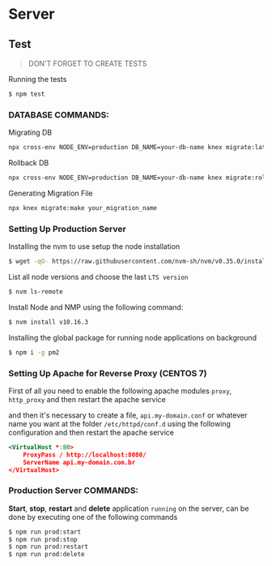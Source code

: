 # Server

## Test

> DON'T FORGET TO CREATE TESTS

Running the tests

```bash
$ npm test
```

### DATABASE COMMANDS:

Migrating DB

```bash
npx cross-env NODE_ENV=production DB_NAME=your-db-name knex migrate:latest --knexfile knexfile
```

Rollback DB

```bash
npx cross-env NODE_ENV=production DB_NAME=your-db-name knex migrate:rollback --knexfile knexfile
```

Generating Migration File

```bash
npx knex migrate:make your_migration_name
```

### Setting Up Production Server

Installing the nvm to use setup the node installation

```bash
$ wget -qO- https://raw.githubusercontent.com/nvm-sh/nvm/v0.35.0/install.sh | bash
```

List all node versions and choose the last `LTS version`

```bash
$ nvm ls-remote
```

Install Node and NMP using the following command:

```bash
$ nvm install v10.16.3
```

Installing the global package for running node applications on background

```bash
$ npm i -g pm2
```

### Setting Up Apache for Reverse Proxy (CENTOS 7)

First of all you need to enable the following apache modules `proxy`, `http_proxy` and then restart the apache service

and then it's necessary to create a file, `api.my-domain.conf` or whatever name you want at the folder `/etc/httpd/conf.d` using the following configuration and then restart the apache service

```xml
<VirtualHost *:80>
    ProxyPass / http://localhost:8080/
    ServerName api.my-domain.com.br
</VirtualHost>
```

### Production Server COMMANDS:

**Start**, **stop**, **restart** and **delete** application `running` on the server, can be done by executing one of the following commands

```bash
$ npm run prod:start
$ npm run prod:stop
$ npm run prod:restart
$ npm run prod:delete
```

